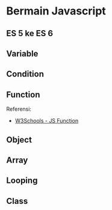 # Bermain Javascript

## ES 5 ke ES 6

## Variable

## Condition

## Function

Referensi:
- [W3Schools - JS Function](https://www.w3schools.com/js/js_functions.asp)

## Object

## Array

## Looping

## Class
